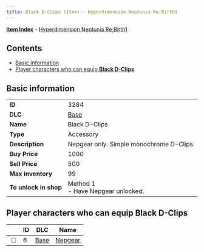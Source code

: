 ```yaml
---
title: Black D-Clips (Item) - Hyperdimension Neptunia Re;Birth1
---
```


[**Item Index**](/neptunia/rb1/item/index.html) - [Hyperdimension Neptunia Re;Birth1](/neptunia/rb1)

## Contents

- [Basic information](#basic-information)
- [Player characters who can equip **Black D-Clips**](#player-characters-who-can-equip-black-d-clips)

## Basic information

|   |   |
| -- | -- |
| **ID** | 3284 |
| **DLC** | [Base](/neptunia/rb1/dlc/1-base.html) |
| **Name** | Black D-Clips |
| **Type** | Accessory |
| **Description** | Nepgear only. Simple monochrome D-Clips.  |
| **Buy Price** | 1000 |
| **Sell Price** | 500 |
| **Max inventory** | 99 |
| **To unlock in shop** | Method 1<br />- Have Nepgear unlocked. |


## Player characters who can equip **Black D-Clips**

|    | ID | DLC | Name |
| -- | -- | --- | ---- |
| <input type="checkbox" id="rb1-player-1-6" class="trackbox" /> | 6 | [Base](/neptunia/rb1/dlc/1-base.html) | [Nepgear](/neptunia/rb1/player/1-6-nepgear.html) |
